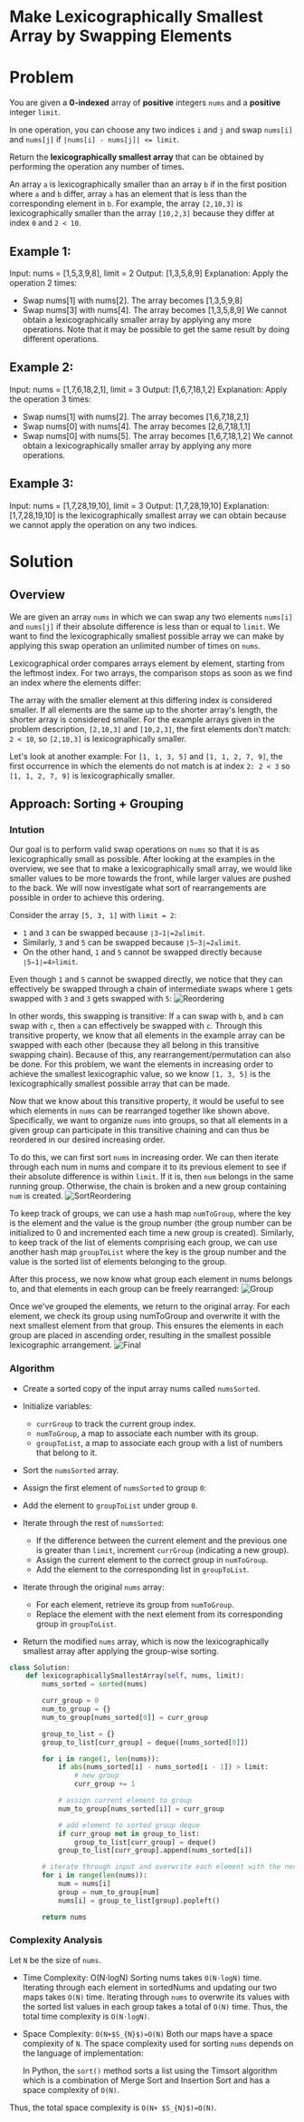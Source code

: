 
<!-- @leetceode -->

# Make Lexicographically Smallest Array by Swapping Elements

# Problem

You are given a **0-indexed** array of **positive** integers `nums` and a **positive** integer `limit`.

In one operation, you can choose any two indices `i` and `j` and swap `nums[i]` and `nums[j]` if `|nums[i] - nums[j]| <= limit`.

Return the **lexicographically smallest array** that can be obtained by performing the operation any number of times.

An array `a` is lexicographically smaller than an array `b` if in the first position where `a` and `b` differ, array `a` has an element that is less than the corresponding element in `b`. For example, the array `[2,10,3]` is lexicographically smaller than the array `[10,2,3]` because they differ at index `0` and `2 < 10`.

## Example 1:

Input: nums = [1,5,3,9,8], limit = 2
Output: [1,3,5,8,9]
Explanation: Apply the operation 2 times:

- Swap nums[1] with nums[2]. The array becomes [1,3,5,9,8]
- Swap nums[3] with nums[4]. The array becomes [1,3,5,8,9]
We cannot obtain a lexicographically smaller array by applying any more operations.
Note that it may be possible to get the same result by doing different operations.

## Example 2:

Input: nums = [1,7,6,18,2,1], limit = 3
Output: [1,6,7,18,1,2]
Explanation: Apply the operation 3 times:

- Swap nums[1] with nums[2]. The array becomes [1,6,7,18,2,1]
- Swap nums[0] with nums[4]. The array becomes [2,6,7,18,1,1]
- Swap nums[0] with nums[5]. The array becomes [1,6,7,18,1,2]
We cannot obtain a lexicographically smaller array by applying any more operations.

## Example 3:

Input: nums = [1,7,28,19,10], limit = 3
Output: [1,7,28,19,10]
Explanation: [1,7,28,19,10] is the lexicographically smallest array we can obtain because we cannot apply the operation on any two indices.

# Solution

## Overview

We are given an array `nums` in which we can swap any two elements `nums[i]` and `nums[j]` if their absolute difference is less than or equal to `limit`. We want to find the lexicographically smallest possible array we can make by applying this swap operation an unlimited number of times on `nums`.

Lexicographical order compares arrays element by element, starting from the leftmost index. For two arrays, the comparison stops as soon as we find an index where the elements differ:

The array with the smaller element at this differing index is considered smaller.
If all elements are the same up to the shorter array's length, the shorter array is considered smaller.
For the example arrays given in the problem description, `[2,10,3]` and `[10,2,3]`, the first elements don't match: `2 < 10`, so `[2,10,3]` is lexicographically smaller.

Let's look at another example: For `[1, 1, 3, 5]` and `[1, 1, 2, 7, 9]`, the first occurrence in which the elements do not match is at index `2: 2 < 3` so `[1, 1, 2, 7, 9]` is lexicographically smaller.

## Approach: Sorting + Grouping

### Intution

Our goal is to perform valid swap operations on `nums` so that it is as lexicographically small as possible. After looking at the examples in the overview, we see that to make a lexicographically small array, we would like smaller values to be more towards the front, while larger values are pushed to the back. We will now investigate what sort of rearrangements are possible in order to achieve this ordering.

Consider the array `[5, 3, 1]` with `limit = 2`:

- `1` and `3` can be swapped because `∣3−1∣=2≤limit`.
- Similarly, `3` and `5` can be swapped because `∣5−3∣=2≤limit`.
- On the other hand, `1` and `5` cannot be swapped directly because `∣5−1∣=4>limit`.

Even though `1` and `5` cannot be swapped directly, we notice that they can effectively be swapped through a chain of intermediate swaps where `1` gets swapped with `3` and `3` gets swapped with `5`:
![Reordering](./static/reordering.png)

In other words, this swapping is transitive: If `a` can swap with `b`, and `b` can swap with `c`, then `a` can effectively be swapped with `c`. Through this transitive property, we know that all elements in the example array can be swapped with each other (because they all belong in this transitive swapping chain). Because of this, any rearrangement/permutation can also be done. For this problem, we want the elements in increasing order to achieve the smallest lexicographic value, so we know `[1, 3, 5]` is the lexicographically smallest possible array that can be made.

Now that we know about this transitive property, it would be useful to see which elements in `nums` can be rearranged together like shown above. Specifically, we want to organize `nums` into groups, so that all elements in a given group can participate in this transitive chaining and can thus be reordered in our desired increasing order.

To do this, we can first sort `nums` in increasing order. We can then iterate through each num in nums and compare it to its previous element to see if their absolute difference is within `limit`. If it is, then `num` belongs in the same running group. Otherwise, the chain is broken and a new group containing `num` is created.
![SortReordering](./static/sorting_and_grouping.png)

To keep track of groups, we can use a hash map `numToGroup`, where the key is the element and the value is the group number (the group number can be initialized to 0 and incremented each time a new group is created). Similarly, to keep track of the list of elements comprising each group, we can use another hash map `groupToList` where the key is the group number and the value is the sorted list of elements belonging to the group.

After this process, we now know what group each element in nums belongs to, and that elements in each group can be freely rearranged:
![Group](./static/grouping_in_original_input.png)

Once we've grouped the elements, we return to the original array. For each element, we check its group using numToGroup and overwrite it with the next smallest element from that group. This ensures the elements in each group are placed in ascending order, resulting in the smallest possible lexicographic arrangement.
![Final](./static/final_output.png)

### Algorithm

- Create a sorted copy of the input array nums called `numsSorted`.

- Initialize variables:
  - `currGroup` to track the current group index.
  - `numToGroup`, a map to associate each number with its group.
  - `groupToList`, a map to associate each group with a list of numbers that belong to it.

- Sort the `numsSorted` array.
- Assign the first element of `numsSorted` to group `0`:
- Add the element to `groupToList` under group `0`.

- Iterate through the rest of `numsSorted`:
  - If the difference between the current element and the previous one is greater than `limit`, increment `currGroup` (indicating a new group).
  - Assign the current element to the correct group in `numToGroup`.
  - Add the element to the corresponding list in `groupToList`.

- Iterate through the original `nums` array:
  - For each element, retrieve its group from `numToGroup`.
  - Replace the element with the next element from its corresponding group in `groupToList`.

- Return the modified `nums` array, which is now the lexicographically smallest array after applying the group-wise sorting.
  
```python
class Solution:
    def lexicographicallySmallestArray(self, nums, limit):
        nums_sorted = sorted(nums)

        curr_group = 0
        num_to_group = {}
        num_to_group[nums_sorted[0]] = curr_group

        group_to_list = {}
        group_to_list[curr_group] = deque([nums_sorted[0]])

        for i in range(1, len(nums)):
            if abs(nums_sorted[i] - nums_sorted[i - 1]) > limit:
                # new group
                curr_group += 1

            # assign current element to group
            num_to_group[nums_sorted[i]] = curr_group

            # add element to sorted group deque
            if curr_group not in group_to_list:
                group_to_list[curr_group] = deque()
            group_to_list[curr_group].append(nums_sorted[i])

        # iterate through input and overwrite each element with the next element in its corresponding group
        for i in range(len(nums)):
            num = nums[i]
            group = num_to_group[num]
            nums[i] = group_to_list[group].popleft()

        return nums
```

### Complexity Analysis

Let `N` be the size of `nums`.

- Time Complexity: O(N⋅logN)
  Sorting nums takes `O(N⋅logN)` time. Iterating through each element in sortedNums and updating our two maps takes `O(N)` time. Iterating through `nums` to overwrite its values with the sorted list values in each group takes a total of `O(N)` time. Thus, the total time complexity is `O(N⋅logN)`.

- Space Complexity: `O(N+$S_{N}$)≈O(N)`
  Both our maps have a space complexity of `N`. The space complexity used for sorting `nums` depends on the language of implementation:
  
  In Python, the `sort()` method sorts a list using the Timsort algorithm which is a combination of Merge Sort and Insertion Sort and has a space complexity of `O(N)`.

Thus, the total space complexity is `O(N+ $S_{N}$)≈O(N)`.
